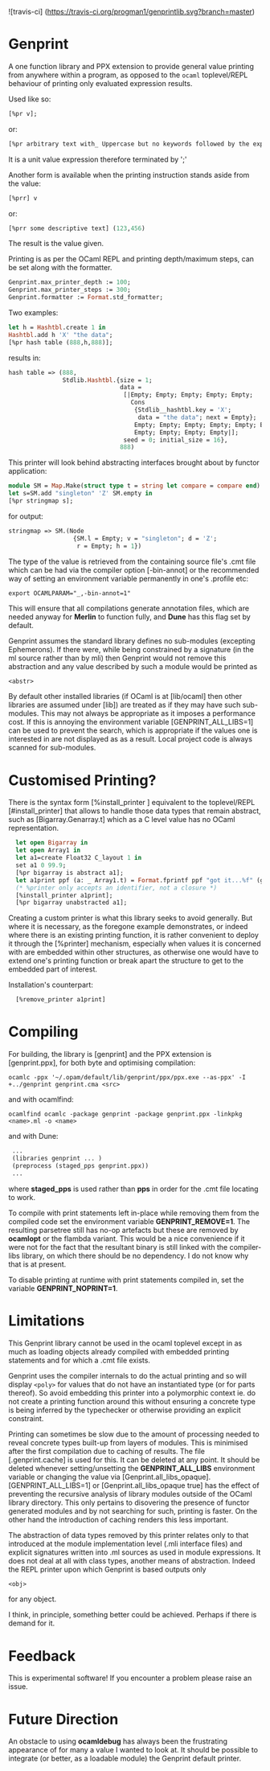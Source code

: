 ![travis-ci] (https://travis-ci.org/progman1/genprintlib.svg?branch=master)

# Genprint

A one function library and PPX extension to provide general value printing
from anywhere within a program, as opposed to the ```ocaml``` toplevel/REPL behaviour of
printing only evaluated expression results.

Used like so:

``` ocaml
[%pr v];
```
or:

``` ocaml
[%pr arbitrary text with_ Uppercase but no keywords followed by the expression (123,456)];
```
It is a unit value expression therefore terminated by ';'

Another form is available when the printing instruction stands aside from the value:

``` ocaml
[%prr] v
```
or:

``` ocaml
[%prr some descriptive text] (123,456)
```
The result is the value given.

Printing is as per the OCaml REPL and printing depth/maximum steps, can be set along with
the formatter.

``` ocaml
Genprint.max_printer_depth := 100;
Genprint.max_printer_steps := 300;
Genprint.formatter := Format.std_formatter;
```
Two examples:

``` ocaml
let h = Hashtbl.create 1 in
Hashtbl.add h 'X' "the data";
[%pr hash table (888,h,888)];
```
results in:

``` ocaml
hash table => (888,
               Stdlib.Hashtbl.{size = 1;
                               data =
                                [|Empty; Empty; Empty; Empty; Empty;
                                  Cons
                                   {Stdlib__hashtbl.key = 'X';
                                    data = "the data"; next = Empty};
                                   Empty; Empty; Empty; Empty; Empty; Empty;
                                   Empty; Empty; Empty; Empty|];
                                seed = 0; initial_size = 16},
                               888)
```
This printer will look behind abstracting interfaces brought about by functor application:

``` ocaml
module SM = Map.Make(struct type t = string let compare = compare end)
let s=SM.add "singleton" 'Z' SM.empty in
[%pr stringmap s];
```
for output:

``` ocaml
stringmap => SM.(Node
                  {SM.l = Empty; v = "singleton"; d = 'Z';
                   r = Empty; h = 1})
```


The type of the value is retrieved from the containing source file's .cmt file
which can be had via the compiler option [-bin-annot] or the recommended way of
setting an environment variable permanently in one's .profile etc:

```
export OCAMLPARAM="_,-bin-annot=1"
```
This will ensure that all compilations generate annotation files, which are needed anyway for
__Merlin__ to function fully, and __Dune__ has this flag set by default.

Genprint assumes the standard library defines no sub-modules (excepting Ephemerons).
If there were, while being 
constrained by a signature (in the ml source rather than by mli) then Genprint would not
remove this abstraction and any value described by such a module would be printed as

``` ocaml
<abstr>
```
By default other installed libraries (if OCaml is at [lib/ocaml] then other libraries are assumed
under [lib]) are treated as if they may have such sub-modules. 
This may not always be appropriate as it imposes a performance cost.
If this is annoying the environment variable [GENPRINT_ALL_LIBS=1] can be used to prevent the 
search, which is appropriate if the values one is interested in are not displayed as __<abstr>__
as a result.
Local project code is always scanned for sub-modules.

# Customised Printing?

There is the syntax form [%install_printer <name>] equivalent to the toplevel/REPL [#install_printer]
that allows to handle those data types that remain abstract, such as [Bigarray.Genarray.t]
which as a C level value has no OCaml representation.

``` ocaml
  let open Bigarray in
  let open Array1 in
  let a1=create Float32 C_layout 1 in
  set a1 0 99.9;
  [%pr bigarray is abstract a1];
  let a1print ppf (a: _ Array1.t) = Format.fprintf ppf "got it...%f" (get a 0) in
  (* %printer only accepts an identifier, not a closure *)
  [%install_printer a1print];
  [%pr bigarray unabstracted a1];
```
Creating a custom printer is what this library seeks to avoid generally. But where it is necessary,
as the foregone example demonstrates, or indeed where there is an existing printing function, it is rather convenient to deploy it through the [%printer] mechanism, especially when values it is concerned with are embedded within other structures, as otherwise one would
have to extend one's printing function or break apart the structure to get to the embedded part
of interest. 

Installation's counterpart:

``` ocaml
  [%remove_printer a1print]
```

# Compiling

For building, the library is [genprint] and the PPX extension is [genprint.ppx], for both byte and optimising compilation:
```
ocamlc -ppx '~/.opam/default/lib/genprint/ppx/ppx.exe --as-ppx' -I +../genprint genprint.cma <src>
```
and with ocamlfind:

```
ocamlfind ocamlc -package genprint -package genprint.ppx -linkpkg  <name>.ml -o <name>
```
and with Dune:

``` ocaml
 ...
 (libraries genprint ... )
 (preprocess (staged_pps genprint.ppx))
 ...
```
where __staged_pps__ is used rather than __pps__ in order for the .cmt file locating
to work.

To compile with print statements left in-place while removing them from the compiled code
set the environment variable __GENPRINT_REMOVE=1__.
The resulting parsetree still has no-op artefacts but these are removed
by __ocamlopt__ or the flambda variant.
This would be a nice convenience if it were not for the fact that the resultant binary
is still linked with the compiler-libs library, on which there should be no dependency.
I do not know why that is at present.

To disable printing at runtime with print statements compiled in,
set the variable __GENPRINT_NOPRINT=1__.

# Limitations
This Genprint library cannot be used in the ocaml toplevel except in as much as loading objects already
compiled with embedded printing statements and for which a .cmt file exists.

Genprint uses the compiler internals to do the actual printing and so will
display ```<poly>``` for values that do not have an instantiated type (or for parts thereof).
So avoid embedding this printer into a polymorphic context ie. do not create a printing function
around this without ensuring a concrete type is being inferred by the typechecker or otherwise 
providing an explicit constraint.

Printing can sometimes be slow due to the amount of processing needed to reveal concrete types
built-up from layers of modules. This is minimised after the first compilation due to caching
of results. The file [.genprint.cache] is used for this. It can be deleted at any point.
It should be deleted whenever setting/unsetting the __GENPRINT_ALL_LIBS__ environment variable
or changing the value via [Genprint.all_libs_opaque]. 
[GENPRINT_ALL_LIBS=1] or [Genprint.all_libs_opaque true] has the effect of preventing the
recursive analysis of library modules outside of the OCaml library directory.
This only pertains to disovering the presence of functor generated modules and by not searching for
such, printing is faster. On the other hand the introduction of caching renders this less
important.

The abstraction of data types removed by this printer relates only to that introduced at the
module implementation level (.mli interface files) and explicit signatures written into
.ml sources as used in module expressions. It does not deal at all with class types, another 
means of abstraction.
Indeed the REPL printer upon which Genprint is based outputs only
``` ocaml
<obj>
```
for any object.

I think, in principle, something better could be achieved. Perhaps if there is demand for it.

# Feedback

This is experimental software! If you encounter a problem please raise an issue.

# Future Direction

An obstacle to using __ocamldebug__ has always been the frustrating appearance of
<abstr> for many a value I wanted to look at.
It should be possible to integrate (or better, as a loadable module) the Genprint default printer.
